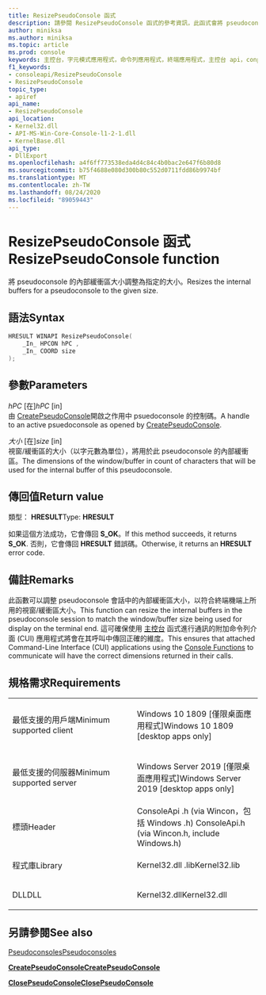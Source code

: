 ```yaml
---
title: ResizePseudoConsole 函式
description: 請參閱 ResizePseudoConsole 函式的參考資訊，此函式會將 pseudoconsole 的內部緩衝區大小調整為指定的大小。
author: miniksa
ms.author: miniksa
ms.topic: article
ms.prod: console
keywords: 主控台，字元模式應用程式，命令列應用程式，終端應用程式，主控台 api，conpty，pseudoconsole
f1_keywords:
- consoleapi/ResizePseudoConsole
- ResizePseudoConsole
topic_type:
- apiref
api_name:
- ResizePseudoConsole
api_location:
- Kernel32.dll
- API-MS-Win-Core-Console-l1-2-1.dll
- KernelBase.dll
api_type:
- DllExport
ms.openlocfilehash: a4f6ff773538eda4d4c84c4b0bac2e647f6b80d8
ms.sourcegitcommit: b75f4688e080d300b80c552d0711fdd86b9974bf
ms.translationtype: MT
ms.contentlocale: zh-TW
ms.lasthandoff: 08/24/2020
ms.locfileid: "89059443"
---
```

# <a name="resizepseudoconsole-function"></a><span data-ttu-id="87624-104">ResizePseudoConsole 函式</span><span class="sxs-lookup"><span data-stu-id="87624-104">ResizePseudoConsole function</span></span>


<span data-ttu-id="87624-105">將 pseudoconsole 的內部緩衝區大小調整為指定的大小。</span><span class="sxs-lookup"><span data-stu-id="87624-105">Resizes the internal buffers for a pseudoconsole to the given size.</span></span>

<a name="syntax"></a><span data-ttu-id="87624-106">語法</span><span class="sxs-lookup"><span data-stu-id="87624-106">Syntax</span></span>
------

```C
HRESULT WINAPI ResizePseudoConsole(
    _In_ HPCON hPC ,
    _In_ COORD size
);
```

<a name="parameters"></a><span data-ttu-id="87624-107">參數</span><span class="sxs-lookup"><span data-stu-id="87624-107">Parameters</span></span>
----------

<span data-ttu-id="87624-108">*hPC* \[在\]</span><span class="sxs-lookup"><span data-stu-id="87624-108">*hPC* \[in\]</span></span>  
<span data-ttu-id="87624-109">由 [CreatePseudoConsole](createpseudoconsole.md)開啟之作用中 psuedoconsole 的控制碼。</span><span class="sxs-lookup"><span data-stu-id="87624-109">A handle to an active psuedoconsole as opened by [CreatePseudoConsole](createpseudoconsole.md).</span></span>

<span data-ttu-id="87624-110">*大小* \[在\]</span><span class="sxs-lookup"><span data-stu-id="87624-110">*size* \[in\]</span></span>  
<span data-ttu-id="87624-111">視窗/緩衝區的大小（以字元數為單位），將用於此 pseudoconsole 的內部緩衝區。</span><span class="sxs-lookup"><span data-stu-id="87624-111">The dimensions of the window/buffer in count of characters that will be used for the internal buffer of this pseudoconsole.</span></span> 

<a name="return-value"></a><span data-ttu-id="87624-112">傳回值</span><span class="sxs-lookup"><span data-stu-id="87624-112">Return value</span></span>
------------

<span data-ttu-id="87624-113">類型： **HRESULT**</span><span class="sxs-lookup"><span data-stu-id="87624-113">Type: **HRESULT**</span></span>

<span data-ttu-id="87624-114">如果這個方法成功，它會傳回 **S_OK**。</span><span class="sxs-lookup"><span data-stu-id="87624-114">If this method succeeds, it returns **S_OK**.</span></span> <span data-ttu-id="87624-115">否則，它會傳回 **HRESULT** 錯誤碼。</span><span class="sxs-lookup"><span data-stu-id="87624-115">Otherwise, it returns an **HRESULT** error code.</span></span>

<a name="remarks"></a><span data-ttu-id="87624-116">備註</span><span class="sxs-lookup"><span data-stu-id="87624-116">Remarks</span></span>
-------

<span data-ttu-id="87624-117">此函數可以調整 pseudoconsole 會話中的內部緩衝區大小，以符合終端機端上所用的視窗/緩衝區大小。</span><span class="sxs-lookup"><span data-stu-id="87624-117">This function can resize the internal buffers in the pseudoconsole session to match the window/buffer size being used for display on the terminal end.</span></span> <span data-ttu-id="87624-118">這可確保使用 [主控台](console-functions.md) 函式進行通訊的附加命令列介面 (CUI) 應用程式將會在其呼叫中傳回正確的維度。</span><span class="sxs-lookup"><span data-stu-id="87624-118">This ensures that attached Command-Line Interface (CUI) applications using the [Console Functions](console-functions.md) to communicate will have the correct dimensions returned in their calls.</span></span>

<a name="requirements"></a><span data-ttu-id="87624-119">規格需求</span><span class="sxs-lookup"><span data-stu-id="87624-119">Requirements</span></span>
------------

<table>
<colgroup>
<col width="50%" />
<col width="50%" />
</colgroup>
<tbody>
<tr class="odd">
<td><p><span data-ttu-id="87624-120">最低支援的用戶端</span><span class="sxs-lookup"><span data-stu-id="87624-120">Minimum supported client</span></span></p></td>
<td><p><span data-ttu-id="87624-121">Windows 10 1809 [僅限桌面應用程式]</span><span class="sxs-lookup"><span data-stu-id="87624-121">Windows 10 1809 [desktop apps only]</span></span></p></td>
</tr>
<tr class="even">
<td><p><span data-ttu-id="87624-122">最低支援的伺服器</span><span class="sxs-lookup"><span data-stu-id="87624-122">Minimum supported server</span></span></p></td>
<td><p><span data-ttu-id="87624-123">Windows Server 2019 [僅限桌面應用程式]</span><span class="sxs-lookup"><span data-stu-id="87624-123">Windows Server 2019 [desktop apps only]</span></span></p></td>
</tr>
<tr class="odd">
<td><p><span data-ttu-id="87624-124">標頭</span><span class="sxs-lookup"><span data-stu-id="87624-124">Header</span></span></p></td>
<td><span data-ttu-id="87624-125">ConsoleApi .h (via Wincon，包括 Windows .h) </span><span class="sxs-lookup"><span data-stu-id="87624-125">ConsoleApi.h (via Wincon.h, include Windows.h)</span></span></td>
</tr>
<tr class="even">
<td><p><span data-ttu-id="87624-126">程式庫</span><span class="sxs-lookup"><span data-stu-id="87624-126">Library</span></span></p></td>
<td><span data-ttu-id="87624-127">Kernel32.dll .lib</span><span class="sxs-lookup"><span data-stu-id="87624-127">Kernel32.lib</span></span></td>
</tr>
<tr class="odd">
<td><p><span data-ttu-id="87624-128">DLL</span><span class="sxs-lookup"><span data-stu-id="87624-128">DLL</span></span></p></td>
<td><span data-ttu-id="87624-129">Kernel32.dll</span><span class="sxs-lookup"><span data-stu-id="87624-129">Kernel32.dll</span></span></td>
</tr>
<tr class="even">
</tr>
<tr class="odd">
</tr>
<tr class="even">
</tr>
</tbody>
</table>

## <a name="span-idsee_alsospansee-also"></a><span data-ttu-id="87624-130"><span id="see_also"></span>另請參閱</span><span class="sxs-lookup"><span data-stu-id="87624-130"><span id="see_also"></span>See also</span></span>

[<span data-ttu-id="87624-131">Pseudoconsoles</span><span class="sxs-lookup"><span data-stu-id="87624-131">Pseudoconsoles</span></span>](pseudoconsoles.md)

[<span data-ttu-id="87624-132">**CreatePseudoConsole**</span><span class="sxs-lookup"><span data-stu-id="87624-132">**CreatePseudoConsole**</span></span>](createpseudoconsole.md)

[<span data-ttu-id="87624-133">**ClosePseudoConsole**</span><span class="sxs-lookup"><span data-stu-id="87624-133">**ClosePseudoConsole**</span></span>](closepseudoconsole.md)
